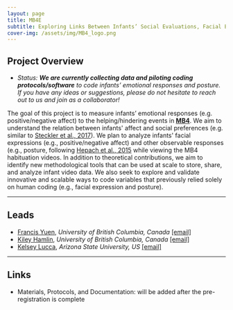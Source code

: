 ```yaml
---
layout: page
title: MB4E
subtitle: Exploring Links Between Infants’ Social Evaluations, Facial Expressions, and Posture
cover-img: /assets/img/MB4_logo.png
---
```


## Project Overview

* *Status: **We are currently collecting data and piloting coding protocols/software** to code infants’ emotional responses and posture. If you have any ideas or suggestions, please do not hesitate to reach out to us and join as a collaborator!*

The goal of this project is to measure infants’ emotional responses (e.g. positive/negative affect) to the helping/hindering events in [**MB4**]({{site.baseurl}}/MB4/). We aim to understand the relation between infants' affect and social preferences (e.g. similar to <a href="https://bpspsychub.onlinelibrary.wiley.com/doi/full/10.1111/bjdp.12232" target="_blank">Steckler et al., 2017</a>). We plan to analyze infants' facial expressions (e.g., positive/negative affect) and other observable responses (e.g., posture, following <a href="https://www.frontiersin.org/articles/10.3389/fpsyg.2015.00858/full" target="_blank">Hepach et al., 2015</a> while viewing the MB4 habituation videos. In addition to theoretical contributions, we aim to identify new methodological tools that can be used at scale to store, share, and analyze infant video data. We also seek to explore and validate innovative and scalable ways to code variables that previously relied solely on human coding (e.g., facial expression and posture).


***
## Leads
* [Francis Yuen](https://cic.psych.ubc.ca/), *University of British Columbia, Canada* [[email]](mailto:francis.yuen@psych.ubc.ca)
* [Kiley Hamlin](https://psych.ubc.ca/profile/kiley-hamlin/), *University of British Columbia, Canada* [[email]](mailto:kiley.hamlin@psych.ubc.ca)
* [Kelsey Lucca](https://isearch.asu.edu/profile/3521043), *Arizona State University, US* [[email]](mailto:kelsey.lucca@asu.edu)


***
## Links
* Materials, Protocols, and Documentation: will be added after the pre-registration is complete 

